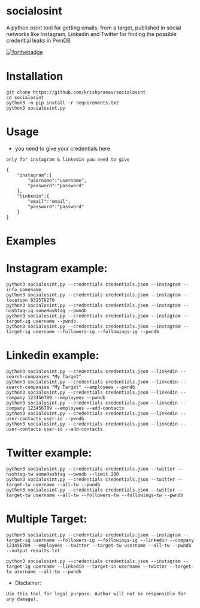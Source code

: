 # socialosint
A python osint tool for getting emails, from a target, published in social networks like Instagram, Linkedin and Twitter for finding the possible credential leaks in PwnDB

[![forthebadge](https://forthebadge.com/images/badges/made-with-python.svg)](https://forthebadge.com)

# Installation
```
git clone https://github.com/krishpranav/socialosint
cd socialosint
python3 -m pip install -r requirements.txt
python3 socialosint.py
```

# Usage

- you need to give your credentials here 

```
only for instagram & linkedin you need to give
```

```
{
    "instagram":{
        "username":"username",
        "password":"password"
    },
    "linkedin":{
        "email":"email",
        "password":"password"
    }
}
```

# Examples

# Instagram example:
```
python3 socialosint.py --credentials credentials.json --instagram --info somename
python3 socialosint.py --credentials credentials.json --instagram --location 832578276
python3 socialosint.py --credentials credentials.json --instagram --hashtag-ig someHashtag --pwndb
python3 socialosint.py --credentials credentials.json --instagram --target-ig username --pwndb
python3 socialosint.py --credentials credentials.json --instagram --target-ig username --followers-ig --followings-ig --pwndb
```

# Linkedin example:
```
python3 socialosint.py --credentials credentials.json --linkedin --search-companies "My Target"
python3 socialosint.py --credentials credentials.json --linkedin --search-companies "My Target" --employees --pwndb
python3 socialosint.py --credentials credentials.json --linkedin --company 123456789 --employees --pwndb
python3 socialosint.py --credentials credentials.json --linkedin --company 123456789 --employees --add-contacts
python3 socialosint.py --credentials credentials.json --linkedin --user-contacts user-id --pwndb
python3 socialosint.py --credentials credentials.json --linkedin --user-contacts user-id --add-contacts
```

# Twitter example:
```
python3 socialosint.py --credentials credentials.json --twitter --hashtag-tw someHashtag --pwndb --limit 200
python3 socialosint.py --credentials credentials.json --twitter --target-tw username --all-tw --pwndb
python3 socialosint.py --credentials credentials.json --twitter --target-tw username --all-tw --followers-tw --followings-tw --pwndb
```

# Multiple Target:
```
python3 socialosint.py --credentials credentials.json --instagram --target-ig username --followers-ig --followings-ig --linkedin --company 123456789 --employees --twitter --target-tw username --all-tw --pwndb --output results.txt

python3 socialosint.py --credentials credentials.json --instagram --target-ig username --linkedin --target-in username --twitter --target-tw username --all-tw --pwndb
```

- Disclainer:
```
Use this tool for legal purpose. Author will not be responsible for any damage!.
```